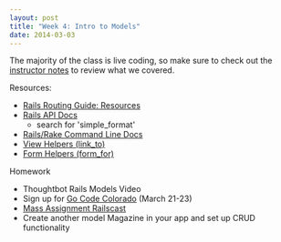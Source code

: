 ```yaml
---
layout: post
title: "Week 4: Intro to Models"
date: 2014-03-03
---
```


The majority of the class is live coding, so make sure to check out the [instructor notes][1] to review what we covered.

Resources:

* [Rails Routing Guide: Resources][2]
* [Rails API Docs][4]
  * search for 'simple_format'
* [Rails/Rake Command Line Docs][5]
* [View Helpers (link_to)][6]
* [Form Helpers (form_for)][7]

Homework

* Thoughtbot Rails Models Video
* Sign up for [Go Code Colorado][8] (March 21-23)
* [Mass Assignment Railscast][3]
* Create another model Magazine in your app and set up CRUD functionality


[1]: https://github.com/durango-ruby-school/Instructor-Notes/blob/master/Week-04-Intro-To-Models.md
[2]: http://guides.rubyonrails.org/routing.html#resource-routing-the-rails-default
[3]: http://railscasts.com/episodes/26-hackers-love-mass-assignment-revised
[4]: http://api.rubyonrails.org/
[5]: http://guides.rubyonrails.org/command_line.html
[6]: http://api.rubyonrails.org/classes/ActionView/Helpers/UrlHelper.html#method-i-link_to
[7]: http://api.rubyonrails.org/classes/ActionView/Helpers/FormHelper.html#method-i-form_for
[8]: http://gocode.colorado.gov/
